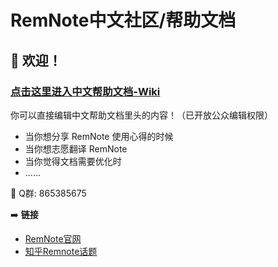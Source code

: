 # RemNote中文社区/帮助文档
## 👋 欢迎！

### [点击这里进入中文帮助文档-Wiki](https://github.com/remnotezh/wiki/wiki)
你可以直接编辑中文帮助文档里头的内容！（已开放公众编辑权限）
* 当你想分享 RemNote 使用心得的时候
* 当你想志愿翻译 RemNote
* 当你觉得文档需要优化时
* ......

📢 Q群: 865385675

➡️ **链接**

* [RemNote官网](https://remnote.io/)
* [知乎Remnote话题](https://www.zhihu.com/topic/21349162/hot)
